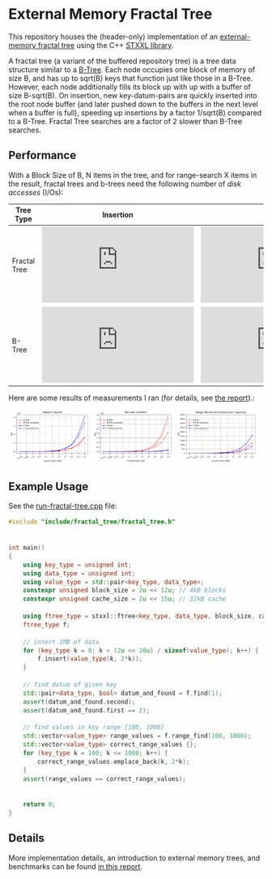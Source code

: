 # External Memory Fractal Tree

This repository houses the (header-only) implementation of an [external-memory fractal tree](https://en.wikipedia.org/wiki/Fractal_tree_index)
using the C++ [STXXL library](https://stxxl.org/tags/master).

A fractal tree (a variant of the buffered repository tree) is a tree data structure similar to a [B-Tree](https://en.wikipedia.org/wiki/B-tree). Each node occupies one block of memory of size B, and has up to sqrt(B) keys
that function just like those in a B-Tree. However, each node additionally fills its block up with up with a buffer of size
B-sqrt(B). On insertion, new key-datum-pairs are quickly inserted into the root node buffer (and later pushed down to the buffers in the 
next level when a buffer is full), speeding up insertions by a factor 1/sqrt(B)
compared to a B-Tree. Fractal Tree searches are a factor of 2 slower than B-Tree searches.

## Performance
With a Block Size of B, N items in the tree, and for range-search X items in the result, fractal trees
and b-trees need the following number of _disk accesses_ (I/Os):

| Tree Type  | Insertion  | Search  | Range-Search  |
|---|---|---|---|
| Fractal Tree  | ![\frac{1}{\sqrt{B}}\log_B (\frac{N}{B})](https://latex.codecogs.com/gif.latex?%5Cfrac%7B1%7D%7B%5Csqrt%7BB%7D%7D%5Clog_B%20%28%5Cfrac%7BN%7D%7BB%7D%29)  | ![2\log_B (\frac{N}{B})](https://latex.codecogs.com/gif.latex?2%5Clog_B%20%28%5Cfrac%7BN%7D%7BB%7D%29)  | ![2\log_B(\frac{N}{B}) + \frac{X}{B}](https://latex.codecogs.com/gif.latex?2%5Clog_B%28%5Cfrac%7BN%7D%7BB%7D%29%20&plus;%20%5Cfrac%7BX%7D%7BB%7D)  |
| B-Tree  | ![\log_B(\frac{N}{B})](https://latex.codecogs.com/gif.latex?%5Clog_B%28%5Cfrac%7BN%7D%7BB%7D%29)  | ![\log_B(\frac{N}{B})](https://latex.codecogs.com/gif.latex?%5Clog_B%28%5Cfrac%7BN%7D%7BB%7D%29)  | ![\log_B(\frac{N}{B}) + \frac{X}{B}](https://latex.codecogs.com/gif.latex?%5Clog_B%28%5Cfrac%7BN%7D%7BB%7D%29%20&plus;%20%5Cfrac%7BX%7D%7BB%7D)  |

Here are some results of measurements I ran (for details, see [the report](external_memory_fractal_tree_REPORT.pdf)).:

<p float="left">
  <img src="/benchmarks/Random_Search.png" width="32%" />
  <img src="/benchmarks/Random_Insertion.png" width="32%" /> 
  <img src="/benchmarks/Range Search (amortized over 5 queries).png" width="32%" />
</p>

## Example Usage
See the [run-fractal-tree.cpp](run-fractal-tree.cpp) file:
```cpp
#include "include/fractal_tree/fractal_tree.h"


int main()
{
    using key_type = unsigned int;
    using data_type = unsigned int;
    using value_type = std::pair<key_type, data_type>;
    constexpr unsigned block_size = 2u << 12u; // 4kB blocks
    constexpr unsigned cache_size = 2u << 15u; // 32kB cache

    using ftree_type = stxxl::ftree<key_type, data_type, block_size, cache_size>;
    ftree_type f;

    // insert 1MB of data
    for (key_type k = 0; k < (2u << 20u) / sizeof(value_type); k++) {
        f.insert(value_type(k, 2*k));
    }

    // find datum of given key
    std::pair<data_type, bool> datum_and_found = f.find(1);
    assert(datum_and_found.second);
    assert(datum_and_found.first == 2);

    // find values in key range [100, 1000]
    std::vector<value_type> range_values = f.range_find(100, 1000);
    std::vector<value_type> correct_range_values {};
    for (key_type k = 100; k <= 1000; k++) {
        correct_range_values.emplace_back(k, 2*k);
    }
    assert(range_values == correct_range_values);


    return 0;
}

```


## Details
More implementation details, an introduction to external memory trees, and benchmarks can be found [in this report](external_memory_fractal_tree_REPORT.pdf).
